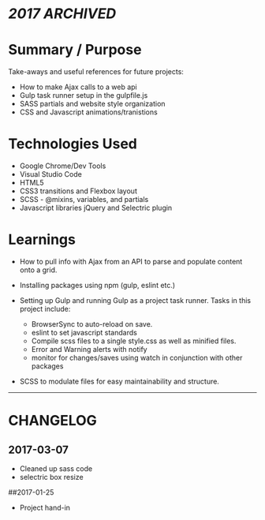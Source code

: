 # _2017 ARCHIVED_


# Summary / Purpose


Take-aways and useful references for future projects:
* How to make Ajax calls to a web api
* Gulp task runner setup in the gulpfile.js 
* SASS partials and website style organization
* CSS and Javascript animations/tranistions


# Technologies Used
* Google Chrome/Dev Tools
* Visual Studio Code
* HTML5
* CSS3 transitions and Flexbox layout
* SCSS - @mixins, variables, and partials 
* Javascript libraries jQuery and Selectric plugin


# Learnings
* How to pull info with Ajax from an API to parse and populate content onto a grid.

* Installing packages using npm (gulp, eslint etc.)

* Setting up Gulp and running Gulp as a project task runner.  Tasks in this project include:
   * BrowserSync to auto-reload on save.
   * eslint to set javascript standards
   * Compile scss files to a single style.css as well as minified files.
   * Error and Warning alerts with notify
   * monitor for changes/saves using watch in conjunction with other packages

* SCSS to modulate files for easy maintainability and structure.

---

# CHANGELOG

## 2017-03-07
* Cleaned up sass code
* selectric box resize

##2017-01-25
* Project hand-in
